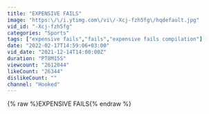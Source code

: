 ```yaml
---
title: "EXPENSIVE FAILS"
image: "https:\/\/i.ytimg.com\/vi\/-Xcj-fzh5fg\/hqdefault.jpg"
vid_id: "-Xcj-fzh5fg"
categories: "Sports"
tags: ["expensive fails","fails","expensive fails compilation"]
date: "2022-02-17T14:59:06+03:00"
vid_date: "2021-12-14T14:00:00Z"
duration: "PT8M15S"
viewcount: "2612044"
likeCount: "26344"
dislikeCount: ""
channel: "Hooked"
---
```

{% raw %}EXPENSIVE FAILS{% endraw %}
